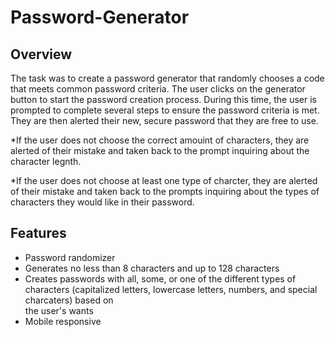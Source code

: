 # Password-Generator

## Overview ##

The task was to create a password generator that randomly chooses a code that meets common password criteria. The user clicks on the generator button to start the password creation process. During this time, the user is prompted to complete several steps to ensure the password criteria is met. They are then alerted their new, secure password that they are free to use. 

*If the user does not choose the correct amouint of characters, they are alerted of their mistake and taken back to the prompt inquiring about the character legnth. 

*If the user does not choose at least one type of charcter, they are alerted of their mistake and taken back to the prompts inquiring about the types of characters they would like in their password. 

## Features ##

* Password randomizer
* Generates no less than 8 characters and up to 128 characters 
* Creates passwords with all, some, or one of the different types of characters (capitalized letters, lowercase letters, numbers, and special charcaters) based on   
  the user's wants 
* Mobile responsive 


